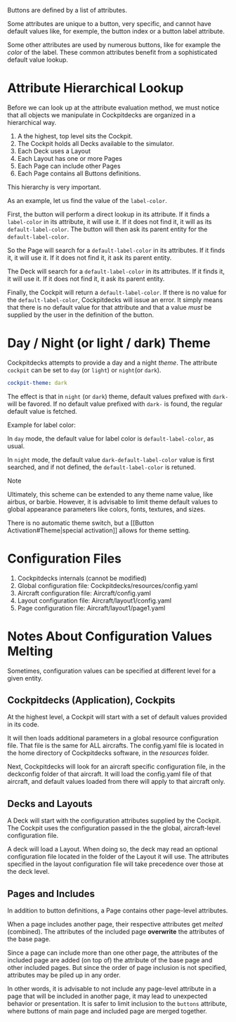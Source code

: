 Buttons are defined by a list of attributes.

Some attributes are unique to a button, very specific, and cannot have default values like, for exemple, the button index or a button label attribute.

Some other attributes are used by numerous buttons, like for example the *color* of the label. These common attributes benefit from a sophisticated default value lookup.

# Attribute Hierarchical Lookup

Before we can look up at the attribute evaluation method, we must notice that all objects we manipulate in Cockpitdecks are organized in a hierarchical way.

1. A the highest, top level sits the Cockpit.
2. The Cockpit holds all Decks available to the simulator.
3. Each Deck uses a Layout
4. Each Layout has one or more Pages
5. Each Page can include other Pages
6. Each Page contains all Buttons definitions.

This hierarchy is very important.

As an example, let us find the value of the `label-color`.

First, the button will perform a direct lookup in its attribute. If it finds a  `label-color` in its attribute, it will use it. If it does not find it, it will as its `default-label-color`. The button will then ask its parent entity for the `default-label-color`.

So the Page will search for a `default-label-color` in its attributes. If it finds it, it will use it. If it does not find it, it ask its parent entity.

The Deck will search for a `default-label-color` in its attributes. If it finds it, it will use it. If it does not find it, it ask its parent entity.

Finally, the Cockpit will return a `default-label-color`. If there is no value for the `default-label-color`, Cockpitdecks will issue an error. It simply means that there is no default value for that attribute and that a value *must* be supplied by the user in the definition of the button.

# Day / Night (or light / dark) Theme

Cockpitdecks attempts to provide a day and a night *theme*. The attribute `cockpit` can be set to `day` (or `light`) or `night`(or `dark`).

```yaml
cockpit-theme: dark
```

The effect is that in `night` (or `dark`) theme, default values prefixed with `dark-` will be favored. If no default value prefixed with `dark-` is found, the regular default value is fetched.

Example for label color:

In `day` mode, the default value for label color is `default-label-color`, as usual.

In `night` mode, the default value `dark-default-label-color` value is first searched, and if not defined, the `default-label-color` is retuned.

> [!NOTE]
> Ultimately, this scheme can be extended to any theme name value, like airbus, or barbie. However, it is advisable to limit theme default values to global appearance parameters like colors, fonts, textures, and sizes.

There is no automatic theme switch, but a [[Button Activation#Theme|special activation]] allows for theme setting.
# Configuration Files

1. Cockpitdecks internals (cannot be modified)
2. Global configuration file: Cockpitdecks/resources/config.yaml
3. Aircraft configuration file: Aircraft/config.yaml
4. Layout configuration file: Aircraft/layout1/config.yaml
5. Page configuration file: Aircraft/layout1/page1.yaml

# Notes About Configuration Values Melting

Sometimes, configuration values can be specified at different level for a given entity.

## Cockpitdecks (Application), Cockpits

At the highest level, a Cockpit will start with a set of default values provided in its code.

It will then loads additional parameters in a global resource configuration file. That file is the same for ALL aircrafts. The config.yaml file is located in the home directory of Cockpitdecks software, in the *resources* folder.

Next, Cockpitdecks will look for an aircraft specific configuration file, in the  deckconfig folder of that aircraft. It will load the config.yaml file of that aircraft, and default values loaded from there will apply to that aircraft only.

## Decks and Layouts

A Deck will start with the configuration attributes supplied by the Cockpit. The Cockpit uses the configuration passed in the the global, aircraft-level configuration file.

A deck will load a Layout. When doing so, the deck may read an optional configuration file located in the folder of the Layout it will use. The attributes specified in the layout configuration file will take precedence over those at the deck level.

## Pages and Includes

In addition to button definitions, a Page contains other page-level attributes.

When a page includes another page, their respective attributes get *melted* (combined). The attributes of the included page **overwrite** the attributes of the base page.

Since a page can include more than one other page, the attributes of the included page are added (on top of) the attribute of the base page and other included pages. But since the order of page inclusion is not specified, attributes may be piled up in any order.

In other words, it is advisable to not include any page-level attribute in a page that will be included in another page, it may lead to unexpected behavior or presentation. It is safer to limit inclusion to the `buttons` attribute, where buttons of main page and included page are merged together.
